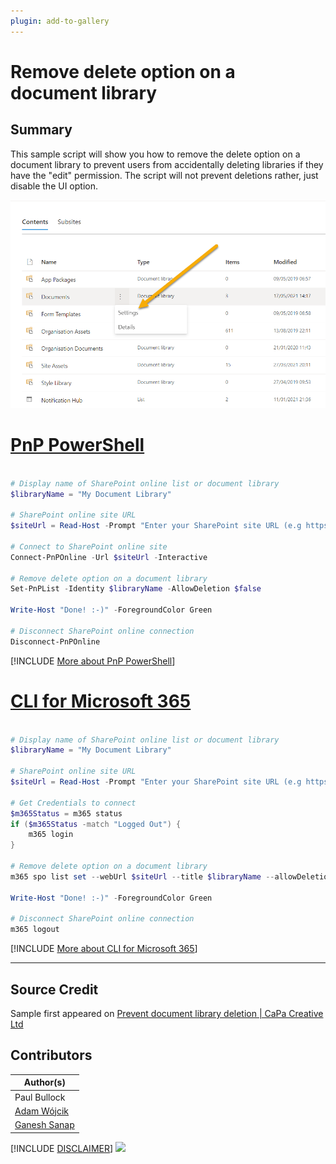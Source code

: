 ```yaml
---
plugin: add-to-gallery
---
```


# Remove delete option on a document library

## Summary

This sample script will show you how to remove the delete option on a document library to prevent users from accidentally deleting libraries if they have the "edit" permission.
The script will not prevent deletions rather, just disable the UI option.

![Example Screenshot](assets/example.png)

# [PnP PowerShell](#tab/pnpps)

```powershell

# Display name of SharePoint online list or document library
$libraryName = "My Document Library"

# SharePoint online site URL
$siteUrl = Read-Host -Prompt "Enter your SharePoint site URL (e.g https://contoso.sharepoint.com/sites/work)"

# Connect to SharePoint online site
Connect-PnPOnline -Url $siteUrl -Interactive

# Remove delete option on a document library
Set-PnPList -Identity $libraryName -AllowDeletion $false

Write-Host "Done! :-)" -ForegroundColor Green

# Disconnect SharePoint online connection
Disconnect-PnPOnline

```

[!INCLUDE [More about PnP PowerShell](../../docfx/includes/MORE-PNPPS.md)]

# [CLI for Microsoft 365](#tab/cli-m365-ps)

```powershell

# Display name of SharePoint online list or document library
$libraryName = "My Document Library"

# SharePoint online site URL
$siteUrl = Read-Host -Prompt "Enter your SharePoint site URL (e.g https://contoso.sharepoint.com/sites/work)"

# Get Credentials to connect
$m365Status = m365 status
if ($m365Status -match "Logged Out") {
    m365 login
}

# Remove delete option on a document library
m365 spo list set --webUrl $siteUrl --title $libraryName --allowDeletion false

Write-Host "Done! :-)" -ForegroundColor Green

# Disconnect SharePoint online connection
m365 logout

```

[!INCLUDE [More about CLI for Microsoft 365](../../docfx/includes/MORE-CLIM365.md)]

***

## Source Credit

Sample first appeared on [Prevent document library deletion | CaPa Creative Ltd](https://capacreative.co.uk/2018/09/17/prevent-document-library-deletion/)

## Contributors

| Author(s) |
|-----------|
| Paul Bullock |
| [Adam Wójcik](https://github.com/Adam-it)|
| [Ganesh Sanap](https://ganeshsanapblogs.wordpress.com/about) |


[!INCLUDE [DISCLAIMER](../../docfx/includes/DISCLAIMER.md)]
<img src="https://m365-visitor-stats.azurewebsites.net/script-samples/scripts/remove-delete-option-library" aria-hidden="true" />
